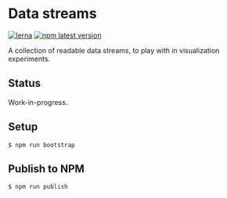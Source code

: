 # Data streams

[![lerna](https://img.shields.io/badge/maintained%20with-lerna-cc00ff.svg)](https://lernajs.io/) [![npm latest version](https://img.shields.io/npm/v/@petitatelier/data-streams.svg)](https://www.npmjs.com/package/@petitatelier/data-streams)

A collection of readable data streams, to play with in visualization experiments.

## Status

Work-in-progress.

## Setup

    $ npm run bootstrap

## Publish to NPM

    $ npm run publish
